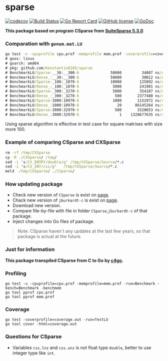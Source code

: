 # sparse

[![codecov](https://codecov.io/gh/Konstantin8105/sparse/branch/master/graph/badge.svg)](https://codecov.io/gh/Konstantin8105/sparse)
[![Build Status](https://travis-ci.org/Konstantin8105/sparse.svg?branch=master)](https://travis-ci.org/Konstantin8105/sparse)
[![Go Report Card](https://goreportcard.com/badge/github.com/Konstantin8105/sparse)](https://goreportcard.com/report/github.com/Konstantin8105/sparse)
[![GitHub license](https://img.shields.io/badge/license-LGPL%20v2.1-blue.svg)](https://github.com/Konstantin8105/sparse/blob/master/LICENSE)
[![GoDoc](https://godoc.org/github.com/Konstantin8105/sparse?status.svg)](https://godoc.org/github.com/Konstantin8105/sparse)

**This package based on program CSparse from [SuiteSparse 5.3.0](http://faculty.cse.tamu.edu/davis/SuiteSparse/)**

### Comparation with `gonum.mat.LU`

```cmd
go test -v -cpuprofile cpu.prof -memprofile mem.prof -coverprofile=coverage.out -run=BenchmarkLU -bench=BenchmarkLU -benchmem
# goos: linux
# goarch: amd64
# pkg: github.com/Konstantin8105/sparse
# BenchmarkLU/Sparse:__30:__300-6         	   50000	     34007 ns/op	   51456 B/op	      32 allocs/op
# BenchmarkLU/Dense_:__30:__300-6         	   50000	     30012 ns/op	    9249 B/op	      11 allocs/op
# BenchmarkLU/Sparse:_100:_1070-6         	   10000	    125092 ns/op	  201458 B/op	      32 allocs/op
# BenchmarkLU/Dense_:_100:_1070-6         	    5000	    241981 ns/op	   85261 B/op	      11 allocs/op
# BenchmarkLU/Sparse:_300:_3270-6         	    5000	    354187 ns/op	  566515 B/op	      32 allocs/op
# BenchmarkLU/Dense_:_300:_3270-6         	     500	   2377480 ns/op	  746151 B/op	      22 allocs/op
# BenchmarkLU/Sparse:1000:10970-6         	    1000	   1152972 ns/op	 1794937 B/op	      32 allocs/op
# BenchmarkLU/Dense_:1000:10970-6         	      20	  86145264 ns/op	 8079531 B/op	      54 allocs/op
# BenchmarkLU/Sparse:3000:32970-6         	     500	   3320653 ns/op	 5383122 B/op	      32 allocs/op
# BenchmarkLU/Dense_:3000:32970-6         	       1	1328677635 ns/op	72346808 B/op	     156 allocs/op
```

Using sparse algorithm is effective in test case for square matrixes with size more 100.

### Example of comparing CSparse and CXSparse

```cmd
rm -rf /tmp/CXSparse
cp -R ./CXSparse/ /tmp/
sed -i 's/CS_ENTRY/double/g' /tmp/CXSparse/Source/*.c
sed -i 's/CS_INT/csi/g'   /tmp/CXSparse/Source/*.c
meld  /tmp/CXSparse/ ./CSparse/
```

### How updating package

* Check new version of `CSparse` is exist on [page](http://faculty.cse.tamu.edu/davis/SuiteSparse/).
* Chack new version of `jburkardt-c` is exist on [page](https://github.com/johannesgerer/jburkardt-c).
* Download new version.
* Compare file-by-file with file in folder `CSparse`,`jburkardt-c` of that package.
* Inject changes into Go files of package.

> Note:
> CSparse haven`t any updates at the last few years, so
> that package is actual at the future.
>

### Just for information

**This package transpiled CSparse from C to Go by [c4go](https://github.com/Konstantin8105/c4go).**

### Profiling

```
go test -v -cpuprofile=cpu.prof -memprofile=mem.prof -run=Benchmark -bench=Benchmark -benchmem
go tool pprof cpu.prof
go tool pprof mem.prof
```

### Coverage

```
go test -coverprofile=coverage.out -run=TestLU
go tool cover -html=coverage.out
```

### Questions for CSparse

* Variables `css.lnz` and `css.unz` is not float type `double`, better to use integer type like `int`.
